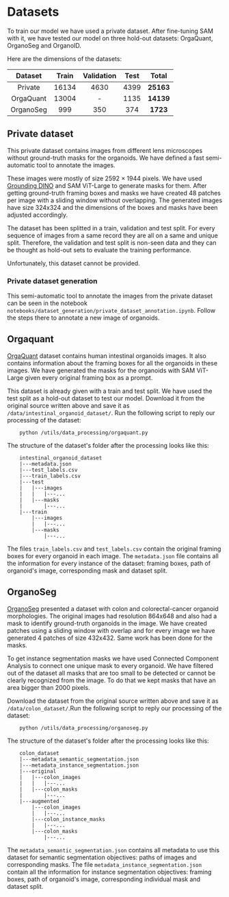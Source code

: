 # Datasets

To train our model we have used a private dataset. After fine-tuning SAM with it, we have tested our model on three hold-out datasets: OrgaQuant, OrganoSeg and OrganoID. 

Here are the dimensions of the datasets:

| **Dataset** | **Train** | **Validation** | **Test** | **Total** |
|:-----------:|:---------:|:--------------:|:--------:|:---------:|
| Private     |   16134   |      4630      |   4399   | **25163** |
| OrgaQuant   |   13004   |        -       |   1135   | **14139** |
| OrganoSeg   |    999    |       350      |   374    | **1723**  |

## Private dataset

This private dataset contains images from different lens microscopes without ground-truth masks for the organoids. We have defined a fast semi-automatic tool to annotate the images. 

These images were mostly of size 2592 × 1944 pixels. We have used [Grounding DINO](https://arxiv.org/abs/2303.05499) and SAM ViT-Large to generate masks for them. After getting ground-truth framing boxes and masks we have created 48 patches per image with a sliding window without overlapping. The generated images have size 324x324 and the dimensions of the boxes and masks have been adjusted accordingly.

The dataset has been splitted in a train, validation and test split. For every sequence of images from a same record they are all on a same and unique split. Therefore, the validation and test split is non-seen data and they can be thought as hold-out sets to evaluate the training performance.

Unfortunately, this dataset cannot be provided.

### Private dataset generation

This semi-automatic tool to annotate the images from the private dataset can be seen in the notebook `notebooks/dataset_generation/private_dataset_annotation.ipynb`. Follow the steps there to annotate a new image of organoids.

## Orgaquant

[OrgaQuant](https://www.nature.com/articles/s41598-019-48874-y) dataset  contains human intestinal organoids images. It also contains information about the framing boxes for all the organoids in these images. We have generated the masks for the organoids with SAM ViT-Large given every original framing box as a prompt. 

This dataset is already given with a train and test split. We have used the test split as a hold-out dataset to test our model. Download it from the original source written above and save it as `/data/intestinal_organoid_dataset/`. Run the following script to reply our processing of the dataset:

```
    python /utils/data_processing/orgaquant.py
```

The structure of the dataset's folder after the processing looks like this:

```
    intestinal_organoid_dataset
    |---metadata.json
    |---test_labels.csv
    |---train_labels.csv
    |---test
    |   |---images
    |   |   |---...
    |   |---masks
    |       |---...
    |---train
        |---images
        |   |---...
        |---masks
            |---...

```

 The files `train_labels.csv` and `test_labels.csv` contain the original framing boxes for every organoid in each image. The `metadata.json` file contains all the information for every instance of the dataset: framing boxes, path of organoid's image, corresponding mask and dataset split.


## OrganoSeg

[OrganoSeg](https://www.nature.com/articles/s41598-017-18815-8) presented a dataset with colon and colorectal-cancer organoid morphologies. The original images had resolution 864x648 and also had a mask to identify ground-truth organoids in the image. We have created patches using a sliding window with overlap and for every image we have generated 4 patches of size 432x432. Same work has been done for the masks.

To get instance segmentation masks we have used Connected Component Analysis to connect one unique mask to every organoid. We have filtered out of the dataset all masks that are too small to be detected or cannot be clearly recognized from the image. To do that we kept masks that have an area bigger than 2000 pixels. 

Download the dataset from the original source written above and save it as `/data/colon_dataset/`.Run the following script to reply our processing of the dataset:

```
    python /utils/data_processing/organoseg.py
```



The structure of the dataset's folder after the processing looks like this:

```
    colon_dataset
    |---metadata_semantic_segmentation.json
    |---metadata_instance_segmentation.json
    |---original
    |   |---colon_images
    |   |   |---...
    |   |---colon_masks
    |       |---...
    |---augmented
        |---colon_images
        |   |---...
        |---colon_instance_masks
        |   |---...
        |---colon_masks
            |---...

```

 The `metadata_semantic_segmentation.json` contains all metadata to use this dataset for semantic segmentation objectives: paths of images and corresponding masks. The file `metadata_instance_segmentation.json` contain all the information for instance segmentation objectives: framing boxes, path of organoid's image, corresponding individual mask and dataset split.